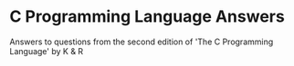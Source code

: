 # C Programming Language Answers
Answers to questions from the second edition of 'The C Programming Language' by K &amp; R
